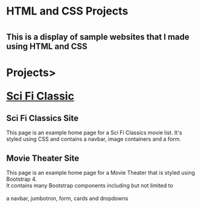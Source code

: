 <h1>HTML and CSS Projects<h1>

<h2>This is a display of sample websites that I made using HTML and CSS<h2>

<h1>Projects>

<p><a href="index1.html">Sci Fi Classic</a><p>
<p><a href="academy_cinemas.html"><Academy Cinemas></a>

<h2>Sci Fi Classics Site</h2>
<P>This page is an example home page for a Sci Fi Classics movie list. It's styled using CSS and contains a navbar, image containers and a form.</p>

<h2>Movie Theater Site</h2>
<p>This page is an example home page for a Movie Theater that is styled using Bootstrap 4.
<br>It contains many Bootstrap components including but not limited to</br>
<br>a navbar, jumbotron, form, cards and dropdowns</br></p>



